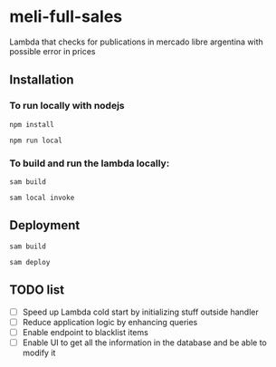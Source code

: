 # meli-full-sales

Lambda that checks for publications in mercado libre argentina with possible error in prices

## Installation

### To run locally with nodejs

`npm install`

`npm run local`

### To build and run the lambda locally:

`sam build`

`sam local invoke`

## Deployment

`sam build`

`sam deploy`

## TODO list

- [ ] Speed up Lambda cold start by initializing stuff outside handler
- [ ] Reduce application logic by enhancing queries
- [ ] Enable endpoint to blacklist items
- [ ] Enable UI to get all the information in the database and be able to modify it
